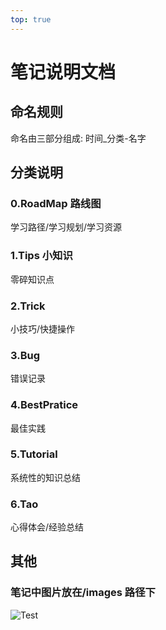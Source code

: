 ```yaml
---
top: true
---
```


# 笔记说明文档

## 命名规则

命名由三部分组成: 时间_分类-名字

## 分类说明

### 0.RoadMap 路线图

学习路径/学习规划/学习资源

### 1.Tips 小知识

零碎知识点

### 2.Trick

小技巧/快捷操作

### 3.Bug

错误记录

### 4.BestPratice

最佳实践

### 5.Tutorial

系统性的知识总结

### 6.Tao​

心得体会/经验总结

## 其他

### 笔记中图片放在/images 路径下

![Test](/images/hexo.png)
